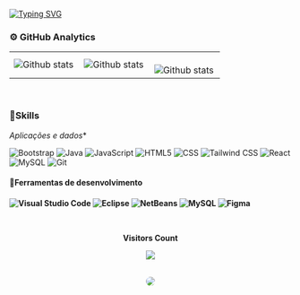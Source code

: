 [![Typing SVG](https://readme-typing-svg.herokuapp.com/?color=483D8B&size=35&center=true&vCenter=true&width=1000&lines=Bem+vindo;+:%29)](https://git.io/typing-svg)


### ⚙️ GitHub Analytics

<table>
  <tr>
    <td>
       <img align="left" src="https://github-readme-stats.vercel.app/api?username=YuriSantiago&theme=dark&hide_border=false&include_all_commits=true&count_private=true" alt="Github stats" />
      </td>
    <td>
<img align="left" src="https://github-readme-stats.vercel.app/api/top-langs/?username=YuriSantiag&theme=dark&hide_border=false&include_all_commits=true&count_private=true&layout=compact" alt="Github stats" />
  </td>
    <td>
<br/>
<img align="left" src="https://github-readme-streak-stats.herokuapp.com/?user=YuriSantiag&theme=dark&hide_border=false" alt="Github stats" />
 </td>
  </tr>
</table><br/>





<h3>🚀Skills</h3>

*Aplicações e dados**

![Bootstrap](https://img.shields.io/badge/-Bootstrap-333333?style=flat&logo=Bootstrap&logoColor=563D7C)
![Java](https://img.shields.io/badge/-Java-333333?style=flat&logo=Java&logoColor=007396)
![JavaScript](https://img.shields.io/badge/-JavaScript-333333?style=flat&logo=javascript)
![HTML5](https://img.shields.io/badge/-HTML5-333333?style=flat&logo=HTML5)
![CSS](https://img.shields.io/badge/-CSS-333333?style=flat&logo=CSS3&logoColor=1572B6)
![Tailwind CSS](https://img.shields.io/badge/-Tailwind%20CSS-333333?style=flat&logo=Tailwind%20CSS&logoColor=38B2AC)
![React](https://img.shields.io/badge/-React-333333?style=flat&logo=react)
![MySQL](https://img.shields.io/badge/-MySQL-333333?style=flat&logo=mysql)
![Git](https://img.shields.io/badge/-Git-333333?style=flat&logo=git)

<h4>🔧Ferramentas de desenvolvimento<h4/>

![Visual Studio Code](https://img.shields.io/badge/-Visual%20Studio%20Code-333333?style=flat&logo=visual-studio-code&logoColor=007ACC)
![Eclipse](https://img.shields.io/badge/-Eclipse-333333?style=flat&logo=eclipse-ide&logoColor=2C2255)
![NetBeans](https://img.shields.io/badge/-NetBeans-333333?style=flat&logo=netbeans&logoColor=2C2255)
![MySQL](https://img.shields.io/badge/-MySQL-333333?style=flat&logo=mysql&logoColor=2C2255)
![Figma](https://img.shields.io/badge/-Figma-333333?style=flat&logo=figma&logoColor=007ACC)






<div align="center">
<br><p align="centre"><b>Visitors Count</b></p>  
<p align="center"><img align="center" src="https://profile-counter.glitch.me/{yurisantiag}/count.svg" /></p> 
<br>
</div>


<div align="center"> 
<a href= "https://www.linkedin.com/in/yuri-santiago?utm_source=share&utm_campaign=share_via&utm_content=profile&utm_medium=ios_app" target="_blank"><img src="https://img.shields.io/badge/-LinkedIn-%230077B5?style=for-the-badge&logo=linkedin&logoColor=white" style="border-radius: 30px" target="_blank"></a> 
 </div>
